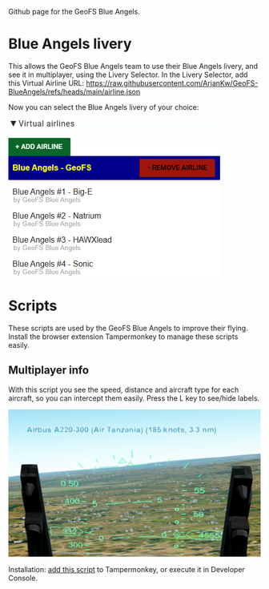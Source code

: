 Github page for the GeoFS Blue Angels.

# Blue Angels livery
This allows the GeoFS Blue Angels team to use their Blue Angels livery, and see it in multiplayer, using the Livery Selector.
In the Livery Selector, add this Virtual Airline URL: https://raw.githubusercontent.com/ArjanKw/GeoFS-BlueAngels/refs/heads/main/airline.json

Now you can select the Blue Angels livery of your choice:
 
![Virtual airline](virtual-airline.png)

# Scripts
These scripts are used by the GeoFS Blue Angels to improve their flying. Install the browser extension Tampermonkey to manage these scripts easily.

## Multiplayer info
With this script you see the speed, distance and aircraft type for each aircraft, so you can intercept them easily. Press the L key to see/hide labels.

![See multiplayer info](multiplayer-info.png)

Installation: [add this script](https://raw.githubusercontent.com/ArjanKw/GeoFS-BlueAngels/refs/heads/main/Scripts/multiplayer-info.js) to Tampermonkey, or execute it in Developer Console.